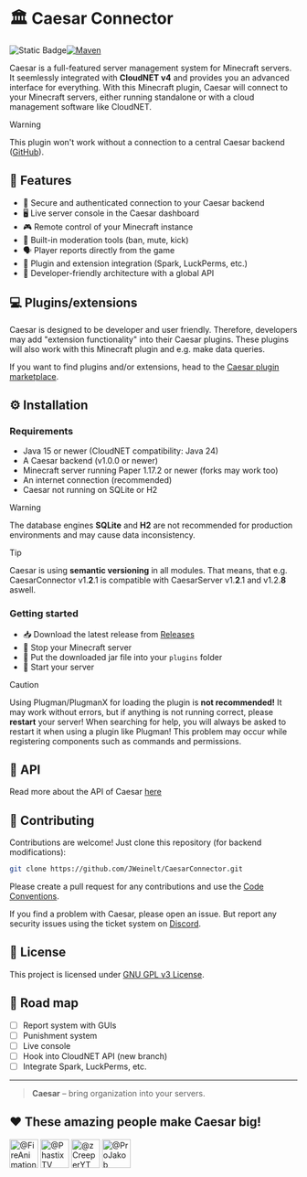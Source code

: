 # 🏛️ Caesar Connector

![Static Badge](https://img.shields.io/badge/version-v0.0.1-green)[![Maven](https://github.com/JWeinelt/CaesarConnector/actions/workflows/maven.yml/badge.svg)](https://github.com/JWeinelt/CaesarConnector/actions/workflows/maven.yml)

Caesar is a full-featured server management system for Minecraft servers. It seemlessly integrated with **CloudNET v4** and provides you an advanced interface for everything.
With this Minecraft plugin, Caesar will connect to your Minecraft servers, either running standalone or with a cloud management software like CloudNET.

> [!WARNING]
> This plugin won't work without a connection to a central Caesar backend ([GitHub](https://github.com/Jweinelt/Caesar)).

## 🌟 Features
- 🔐 Secure and authenticated connection to your Caesar backend
- 🖥️ Live server console in the Caesar dashboard
- 🎮 Remote control of your Minecraft instance
- 🔨 Built-in moderation tools (ban, mute, kick)
- 🗣️ Player reports directly from the game
- 🔌 Plugin and extension integration (Spark, LuckPerms, etc.)
- 🧩 Developer-friendly architecture with a global API


## 💻 Plugins/extensions
Caesar is designed to be developer and user friendly. Therefore, developers may add "extension functionality" into their Caesar plugins. These plugins will also work with this Minecraft plugin and e.g. make data queries.

If you want to find plugins and/or extensions, head to the [Caesar plugin marketplace](https://market.caesarnet.cloud).

## ⚙️ Installation
### Requirements
- Java 15 or newer (CloudNET compatibility: Java 24)
- A Caesar backend (v1.0.0 or newer)
- Minecraft server running Paper 1.17.2 or newer (forks may work too)
- An internet connection (recommended)
- Caesar not running on SQLite or H2

> [!WARNING]
> The database engines **SQLite** and **H2** are not recommended for production environments and may cause data inconsistency.

> [!TIP]
> Caesar is using **semantic versioning** in all modules.
> That means, that e.g. CaesarConnector v1.__2__.1 is compatible with CaesarServer v1.__2__.1 and v1.2.__8__ aswell.

### Getting started
- 📥 Download the latest release from [Releases](https://github.com/Jweinelt/CaesarConnector/releases)
- 🛑 Stop your Minecraft server
- 📂 Put the downloaded jar file into your `plugins` folder
- 🛫 Start your server

> [!CAUTION]
> Using Plugman/PlugmanX for loading the plugin is **not recommended!** It may work without errors, but if anything is not running correct, please **restart** your server!
> When searching for help, you will always be asked to restart it when using a plugin like Plugman!
> This problem may occur while registering components such as commands and permissions.

## 🔌 API
Read more about the API of Caesar [here](https://github.com/Jweinelt/CaesarConnector/wiki/API)

## 🧪 Contributing
Contributions are welcome! Just clone this repository (for backend modifications):

```bash
git clone https://github.com/JWeinelt/CaesarConnector.git
```
Please create a pull request for any contributions and use the [Code Conventions](https://github.com/JWeinelt/Caesar/wiki/Developer-Conventions).

If you find a problem with Caesar, please open an issue. But report any security issues using the ticket system on [Discord](https://dc.caesarnet.cloud).

## 🤝 License

This project is licensed under [GNU GPL v3 License](https://www.gnu.org/licenses/gpl-3.0.en.html).


## 🧭 Road map

- [ ] Report system with GUIs
- [ ] Punishment system
- [ ] Live console
- [ ] Hook into CloudNET API (new branch)
- [ ] Integrate Spark, LuckPerms, etc.

---

> **Caesar** – bring organization into your servers.

## ❤️ These amazing people make Caesar big!

<a href="https://github.com/FireAnimationStudios "><img src="https://github.com/FireAnimationStudios.png" width="50" height="50" alt="@FireAnimationStudios "/></a>
<a href="https://github.com/PhastixTV"><img src="https://github.com/PhastixTV.png" width="50" height="50" alt="@PhastixTV"/></a>
<a href="https://github.com/zCreeperYT"><img src="https://github.com/zCreeperYT.png" width="50" height="50" alt="@zCreeperYT"/></a>
<a href="https://github.com/ProJakob"><img src="https://github.com/ProJakob.png" width="50" height="50" alt="@ProJakob"/></a>
